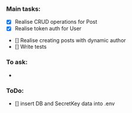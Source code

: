 ### Main tasks:
 - [x] Realise CRUD operations for Post
 - [x] Realise token auth for User
 - [] Realise creating posts with dynamic author
 - [] Write tests

### To ask:
 - 

### ToDo:
 - [] insert DB and SecretKey data into .env
